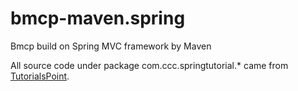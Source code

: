 # bmcp-maven.spring
Bmcp build on Spring MVC framework by Maven

All source code under package com.ccc.springtutorial.* came from [TutorialsPoint](http://www.tutorialspoint.com).
